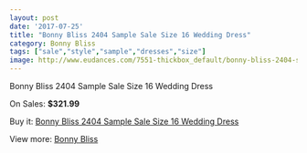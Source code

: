 ```yaml
---
layout: post
date: '2017-07-25'
title: "Bonny Bliss 2404 Sample Sale Size 16 Wedding Dress"
category: Bonny Bliss
tags: ["sale","style","sample","dresses","size"]
image: http://www.eudances.com/7551-thickbox_default/bonny-bliss-2404-sample-sale-size-16-wedding-dress.jpg
---
```

Bonny Bliss 2404 Sample Sale Size 16 Wedding Dress

On Sales: **$321.99**
<a href="https://www.eudances.com/en/bonny-bliss/2677-bonny-bliss-2404-sample-sale-size-16-wedding-dress.html"><amp-img layout="responsive" width="600" height="600" src="//www.eudances.com/7551-thickbox_default/bonny-bliss-2404-sample-sale-size-16-wedding-dress.jpg" alt="Bonny Bliss 2404 Sample Sale Size 16 Wedding Dress 0" /></a>
<a href="https://www.eudances.com/en/bonny-bliss/2677-bonny-bliss-2404-sample-sale-size-16-wedding-dress.html"><amp-img layout="responsive" width="600" height="600" src="//www.eudances.com/7553-thickbox_default/bonny-bliss-2404-sample-sale-size-16-wedding-dress.jpg" alt="Bonny Bliss 2404 Sample Sale Size 16 Wedding Dress 1" /></a>
<a href="https://www.eudances.com/en/bonny-bliss/2677-bonny-bliss-2404-sample-sale-size-16-wedding-dress.html"><amp-img layout="responsive" width="600" height="600" src="//www.eudances.com/7552-thickbox_default/bonny-bliss-2404-sample-sale-size-16-wedding-dress.jpg" alt="Bonny Bliss 2404 Sample Sale Size 16 Wedding Dress 2" /></a>

Buy it: [Bonny Bliss 2404 Sample Sale Size 16 Wedding Dress](https://www.eudances.com/en/bonny-bliss/2677-bonny-bliss-2404-sample-sale-size-16-wedding-dress.html "Bonny Bliss 2404 Sample Sale Size 16 Wedding Dress")

View more: [Bonny Bliss](https://www.eudances.com/en/40-bonny-bliss "Bonny Bliss")